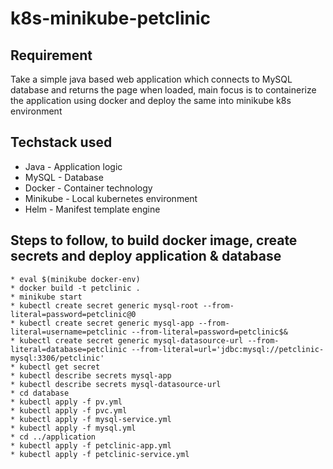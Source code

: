 # k8s-minikube-petclinic

## Requirement
Take a simple java based web application which connects to MySQL database and returns the page when loaded, main focus is to containerize the application using docker and deploy the same into minikube k8s environment

## Techstack used
* Java - Application logic
* MySQL - Database
* Docker - Container technology
* Minikube - Local kubernetes environment 
* Helm - Manifest template engine

## Steps to follow, to build docker image, create secrets and deploy application & database
```
* eval $(minikube docker-env)
* docker build -t petclinic .
* minikube start
* kubectl create secret generic mysql-root --from-literal=password=petclinic@0
* kubectl create secret generic mysql-app --from-literal=username=petclinic --from-literal=password=petclinic$&
* kubectl create secret generic mysql-datasource-url --from-literal=database=petclinic --from-literal=url='jdbc:mysql://petclinic-mysql:3306/petclinic'
* kubectl get secret
* kubectl describe secrets mysql-app
* kubectl describe secrets mysql-datasource-url
* cd database
* kubectl apply -f pv.yml
* kubectl apply -f pvc.yml
* kubectl apply -f mysql-service.yml
* kubectl apply -f mysql.yml
* cd ../application
* kubectl apply -f petclinic-app.yml
* kubectl apply -f petclinic-service.yml

```